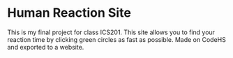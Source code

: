 # Human Reaction Site
This is my final project for class ICS201. This site allows you to find your reaction time by clicking green circles as fast as possible. Made on CodeHS and exported to a website.
